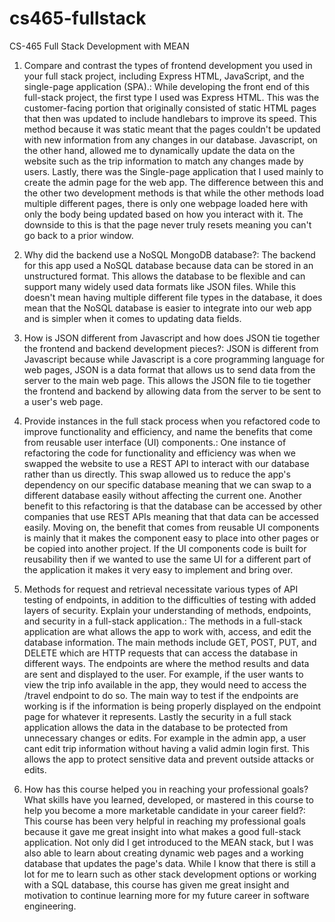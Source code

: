 # cs465-fullstack
CS-465 Full Stack Development with MEAN

1. Compare and contrast the types of frontend development you used in your full stack project, including Express HTML, JavaScript, and the single-page application (SPA).:
   While developing the front end of this full-stack project, the first type I used was Express HTML. This was the customer-facing portion that originally consisted of static HTML pages that then was updated to include handlebars to improve its speed. This method because it was static meant that the pages couldn't be updated with new information from any changes in our database. Javascript, on the other hand, allowed me to dynamically update the data on the website such as the trip information to match any changes made by users. Lastly, there was the Single-page application that I used mainly to create the admin page for the web app. The difference between this and the other two development methods is that while the other methods load multiple different pages, there is only one webpage loaded here with only the body being updated based on how you interact with it. The downside to this is that the page never truly resets meaning you can't go back to a prior window.

2. Why did the backend use a NoSQL MongoDB database?:
   The backend for this app used a NoSQL database because data can be stored in an unstructured format. This allows the database to be flexible and can support many widely used data formats like JSON files. While this doesn't mean having multiple different file types in the database, it does mean that the NoSQL database is easier to integrate into our web app and is simpler when it comes to updating data fields.

3. How is JSON different from Javascript and how does JSON tie together the frontend and backend development pieces?:
   JSON is different from Javascript because while Javascript is a core programming language for web pages, JSON is a data format that allows us to send data from the server to the main web page. This allows the JSON file to tie together the frontend and backend by allowing data from the server to be sent to a user's web page. 

4. Provide instances in the full stack process when you refactored code to improve functionality and efficiency, and name the benefits that come from reusable user interface (UI) components.:
   One instance of refactoring the code for functionality and efficiency was when we swapped the website to use a REST API to interact with our database rather than us directly. This swap allowed us to reduce the app's dependency on our specific database meaning that we can swap to a different database easily without affecting the current one. Another benefit to this refactoring is that the database can be accessed by other companies that use REST APIs meaning that that data can be accessed easily. Moving on, the benefit that comes from reusable UI components is mainly that it makes the component easy to place into other pages or be copied into another project. If the UI components code is built for reusability then if we wanted to use the same UI for a different part of the application it makes it very easy to implement and bring over.

5. Methods for request and retrieval necessitate various types of API testing of endpoints, in addition to the difficulties of testing with added layers of security. Explain your understanding of methods, endpoints, and security in a full-stack application.:
  The methods in a full-stack application are what allows the app to work with, access, and edit the database information. The main methods include GET, POST, PUT, and DELETE which are HTTP requests that can access the database in different ways. The endpoints are where the method results and data are sent and displayed to the user. For example, if the user wants to view the trip info available in the app, they would need to access the /travel endpoint to do so. The main way to test if the endpoints are working is if the information is being properly displayed on the endpoint page for whatever it represents. Lastly the security in a full stack application allows the data in the database to be protected from unnecessary changes or edits. For example in the admin app, a user cant edit trip information without having a valid admin login first. This allows the app to protect sensitive data and prevent outside attacks or edits.

7. How has this course helped you in reaching your professional goals? What skills have you learned, developed, or mastered in this course to help you become a more marketable candidate in your career field?:
    This course has been very helpful in reaching my professional goals because it gave me great insight into what makes a good full-stack application. Not only did I get introduced to the MEAN stack, but I was also able to learn about creating dynamic web pages and a working database that updates the page's data. While I know that there is still a lot for me to learn such as other stack development options or working with a SQL database, this course has given me great insight and motivation to continue learning more for my future career in software engineering.
